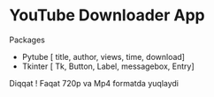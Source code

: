  # YouTube Downloader App

Packages
- Pytube [ title, author, views, time, download]
- Tkinter [ Tk, Button, Label, messagebox, Entry]

Diqqat !
Faqat 720p va Mp4 formatda yuqlaydi

